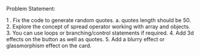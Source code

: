 Problem Statement:

 1 . Fix the code to generate random quotes.
     a. quotes length should be 50.
 2.  Explore the concept of spread operator working with array and objects.
 3.  You can use  loops or branching/control statements if required.
 4.  Add 3d effects  on the button as well as quotes.
 5. Add a blurry effect or glassmorphism effect on the card.